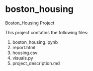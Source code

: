 # boston_housing
Boston_Housing Project

This project contatins the following files:

1. boston_housing.ipynb
2. report.html
3. housing.csv
4. visuals.py
5. project_description.md

